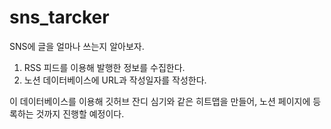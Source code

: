 # sns_tarcker
SNS에 글을 얼마나 쓰는지 알아보자.

1. RSS 피드를 이용해 발행한 정보를 수집한다.
2. 노션 데이터베이스에 URL과 작성일자를 작성한다.

이 데이터베이스를 이용해 깃허브 잔디 심기와 같은 히트맵을 만들어, 노션 페이지에 등록하는 것까지 진행할 예정이다.